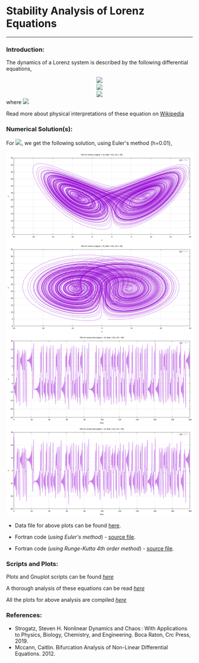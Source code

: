  
# Stability Analysis of Lorenz Equations

---

### Introduction:

The dynamics of a Lorenz system is described by the following differential equations, 

<!-- $$
\dot{x} \ = \ \sigma (y - x) 
$$ --> 

<div align="center"><img src="https://render.githubusercontent.com/render/math?math=%5Cdot%7Bx%7D%20%5C%20%3D%20%5C%20%5Csigma%20(y%20-%20x)%20%0D"></div>
	
<!-- $$
\dot{y} \ = \ x(\rho - z) - y 
$$ --> 

<div align="center"><img src="https://render.githubusercontent.com/render/math?math=%5Cdot%7By%7D%20%5C%20%3D%20%5C%20x(%5Crho%20-%20z)%20-%20y%20%0D"></div>
	
<!-- $$
\dot{z} \ = \ xy - \beta z
$$ --> 

<div align="center"><img src="https://render.githubusercontent.com/render/math?math=%5Cdot%7Bz%7D%20%5C%20%3D%20%5C%20xy%20-%20%5Cbeta%20z%0D"></div>
	where <!-- $\sigma, \rho, \beta \ \epsilon \ \mathbb{R}$ --> <img src="https://render.githubusercontent.com/render/math?math=%5Csigma%2C%20%5Crho%2C%20%5Cbeta%20%5C%20%5Cepsilon%20%5C%20%5Cmathbb%7BR%7D">


Read more about physical interpretations of these equation on [Wikipedia](https://en.wikipedia.org/wiki/Lorenz_system)



### Numerical Solution(s):
For <!-- $\sigma = 10, \rho = 28, \beta = 8/3$ --> <img src="https://render.githubusercontent.com/render/math?math=%5Csigma%20%3D%2010%2C%20%5Crho%20%3D%2028%2C%20%5Cbeta%20%3D%208%2F3">, we get the following solution, using Euler's method (h=0.01),

![Plot of z vs x](LEa.png)
![Plot of z vs y](LEb.png)
![Plot of x vs t](LEc.png)
![Plot of y vs t](LEd.png)

- Data file for above plots can be found [here](/LSA/plots/leqn1.dat).

- Fortran code (*using Euler's method*) - [source file](/LSA/lorenz1.f95).

- Fortran code (*using Runge-Kutta 4th order method*) - [source file](/LSA/lorenz2.f95).

### Scripts and Plots:
Plots and Gnuplot scripts can be found [*here*](/LSA/plots)

A thorough analysis of these equations can be read [*here*](Lorenz_analysis.pdf)

All the plots for above analysis are compiled [*here*](Lorenz_plots.pdf)

### References: 

- Strogatz, Steven H. Nonlinear Dynamics and Chaos : With Applications to Physics, Biology, Chemistry, and Engineering. Boca Raton, Crc Press, 2019.
- Mccann, Caitlin. Bifurcation Analysis of Non-Linear Differential Equations. 2012.

‌